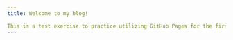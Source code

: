 ```yaml
---
title: Welcome to my blog!

This is a test exercise to practice utilizing GitHub Pages for the first time
---
```

